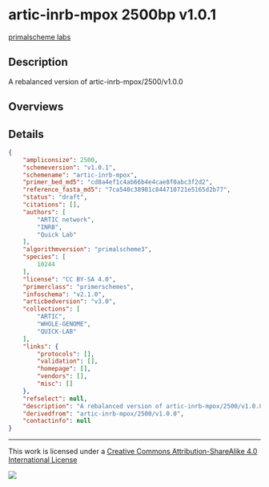 # artic-inrb-mpox 2500bp v1.0.1

[primalscheme labs](https://labs.primalscheme.com/detail/artic-inrb-mpox/2500/v1.0.1)

## Description

A rebalanced version of artic-inrb-mpox/2500/v1.0.0

## Overviews

## Details

```json
{
    "ampliconsize": 2500,
    "schemeversion": "v1.0.1",
    "schemename": "artic-inrb-mpox",
    "primer_bed_md5": "cd8a4ef1c4ab66b4e4cae8f0abc3f2d2",
    "reference_fasta_md5": "7ca540c38981c844710721e5165d2b77",
    "status": "draft",
    "citations": [],
    "authors": [
        "ARTIC network",
        "INRB",
        "Quick Lab"
    ],
    "algorithmversion": "primalscheme3",
    "species": [
        10244
    ],
    "license": "CC BY-SA 4.0",
    "primerclass": "primerschemes",
    "infoschema": "v2.1.0",
    "articbedversion": "v3.0",
    "collections": [
        "ARTIC",
        "WHOLE-GENOME",
        "QUICK-LAB"
    ],
    "links": {
        "protocols": [],
        "validation": [],
        "homepage": [],
        "vendors": [],
        "misc": []
    },
    "refselect": null,
    "description": "A rebalanced version of artic-inrb-mpox/2500/v1.0.0",
    "derivedfrom": "artic-inrb-mpox/2500/v1.0.0",
    "contactinfo": null
}
```



------------------------------------------------------------------------

This work is licensed under a [Creative Commons Attribution-ShareAlike 4.0 International License](http://creativecommons.org/licenses/by-sa/4.0/) 

![](https://i.creativecommons.org/l/by-sa/4.0/88x31.png)